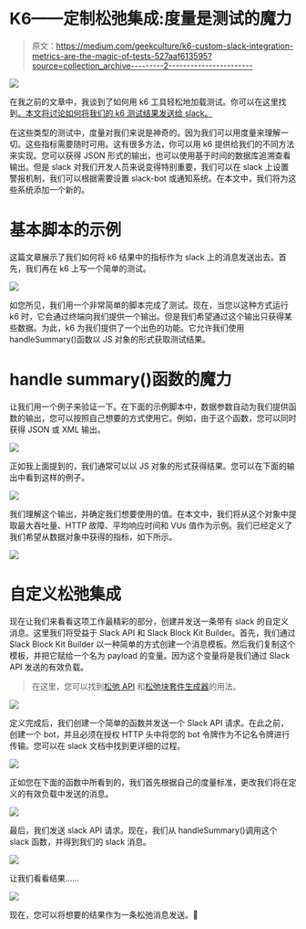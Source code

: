 # K6——定制松弛集成:度量是测试的魔力

> 原文：<https://medium.com/geekculture/k6-custom-slack-integration-metrics-are-the-magic-of-tests-527aaf613595?source=collection_archive---------2----------------------->

![](img/22c5fba33073898d9a0a824573ec098d.png)

在我之前的文章中，我谈到了如何用 k6 工具轻松地加载测试。你可以在这里找到[。本文将讨论如何将我们的 k6 测试结果发送给 slack。](/nerd-for-tech/building-more-stable-banking-as-a-service-with-k6-57ba952eab02)

在这些类型的测试中，度量对我们来说是神奇的。因为我们可以用度量来理解一切。这些指标需要随时可用。这有很多方法，你可以用 k6 提供给我们的不同方法来实现。您可以获得 JSON 形式的输出，也可以使用基于时间的数据库追溯查看输出。但是 slack 对我们开发人员来说变得特别重要，我们可以在 slack 上设置警报机制，我们可以根据需要设置 slack-bot 或通知系统。在本文中，我们将为这些系统添加一个新的。

# 基本脚本的示例

这篇文章展示了我们如何将 k6 结果中的指标作为 slack 上的消息发送出去。首先，我们再在 k6 上写一个简单的测试。

![](img/e4298a398c16bd453eb5603bf7b8dd3a.png)

如您所见，我们用一个非常简单的脚本完成了测试。现在，当您以这种方式运行 k6 时，它会通过终端向我们提供一个输出。但是我们希望通过这个输出只获得某些数据。为此，k6 为我们提供了一个出色的功能。它允许我们使用 handleSummary()函数以 JS 对象的形式获取测试结果。

# **handle summary()函数的魔力**

让我们用一个例子来验证一下。在下面的示例脚本中，数据参数自动为我们提供函数的输出，您可以按照自己想要的方式使用它。例如，由于这个函数，您可以同时获得 JSON 或 XML 输出。

![](img/fa35ade28e4677d3e9776dd14b8c7651.png)

正如我上面提到的，我们通常可以以 JS 对象的形式获得结果。您可以在下面的输出中看到这样的例子。

![](img/1bdff2eb947ad0f7687abcd853eff0c4.png)

我们理解这个输出，并确定我们想要使用的值。在本文中，我们将从这个对象中提取最大吞吐量、HTTP 故障、平均响应时间和 VUs 值作为示例。我们已经定义了我们希望从数据对象中获得的指标，如下所示。

![](img/522734ef9ccd57286cdd00682ab31939.png)

# 自定义松弛集成

现在让我们来看看这项工作最精彩的部分，创建并发送一条带有 slack 的自定义消息。这里我们将受益于 Slack API 和 Slack Block Kit Builder。首先，我们通过 Slack Block Kit Builder 以一种简单的方式创建一个消息模板。然后我们复制这个模板，并把它赋给一个名为 payload 的变量。因为这个变量将是我们通过 Slack API 发送的有效负载。

> 在这里，您可以找到[松弛 API](https://api.slack.com/start) 和[松弛块套件生成器](https://api.slack.com/block-kit)的用法。

![](img/db6c9cc5e8dcd1fb680e8e81cb3ebdf0.png)

定义完成后，我们创建一个简单的函数并发送一个 Slack API 请求。在此之前，创建一个 bot，并且必须在授权 HTTP 头中将您的 bot 令牌作为不记名令牌进行传输。您可以在 slack 文档中找到更详细的过程。

![](img/cbbb1dcdddffe48d62233b015e9dda5d.png)

正如您在下面的函数中所看到的，我们首先根据自己的度量标准，更改我们将在定义的有效负载中发送的消息。

![](img/5fc4ab02fa168dfc24f32d31a5e79d60.png)

最后，我们发送 slack API 请求。现在，我们从 handleSummary()调用这个 slack 函数，并得到我们的 slack 消息。

![](img/fa68c5094cae550ebe15dfd669cd3d52.png)

让我们看看结果……

![](img/c292d98699a8705e3d50da304a77fe82.png)

现在，您可以将想要的结果作为一条松弛消息发送。🥳